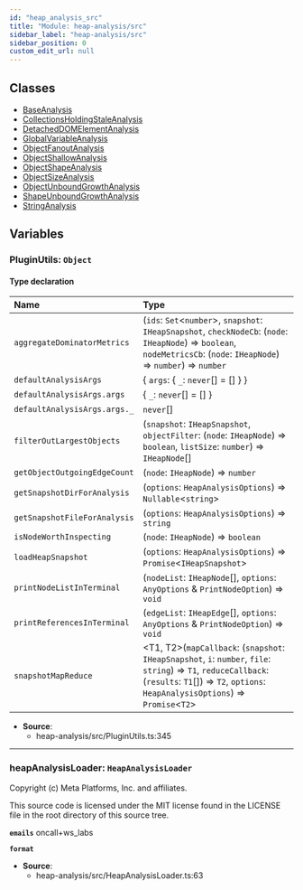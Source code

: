 ```yaml
---
id: "heap_analysis_src"
title: "Module: heap-analysis/src"
sidebar_label: "heap-analysis/src"
sidebar_position: 0
custom_edit_url: null
---
```


## Classes

- [BaseAnalysis](../classes/heap_analysis_src.BaseAnalysis.md)
- [CollectionsHoldingStaleAnalysis](../classes/heap_analysis_src.CollectionsHoldingStaleAnalysis.md)
- [DetachedDOMElementAnalysis](../classes/heap_analysis_src.DetachedDOMElementAnalysis.md)
- [GlobalVariableAnalysis](../classes/heap_analysis_src.GlobalVariableAnalysis.md)
- [ObjectFanoutAnalysis](../classes/heap_analysis_src.ObjectFanoutAnalysis.md)
- [ObjectShallowAnalysis](../classes/heap_analysis_src.ObjectShallowAnalysis.md)
- [ObjectShapeAnalysis](../classes/heap_analysis_src.ObjectShapeAnalysis.md)
- [ObjectSizeAnalysis](../classes/heap_analysis_src.ObjectSizeAnalysis.md)
- [ObjectUnboundGrowthAnalysis](../classes/heap_analysis_src.ObjectUnboundGrowthAnalysis.md)
- [ShapeUnboundGrowthAnalysis](../classes/heap_analysis_src.ShapeUnboundGrowthAnalysis.md)
- [StringAnalysis](../classes/heap_analysis_src.StringAnalysis.md)

## Variables

### <a id="pluginutils" name="pluginutils"></a> **PluginUtils**: `Object`

#### Type declaration

| Name | Type |
| :------ | :------ |
| `aggregateDominatorMetrics` | (`ids`: `Set`<`number`\>, `snapshot`: `IHeapSnapshot`, `checkNodeCb`: (`node`: `IHeapNode`) => `boolean`, `nodeMetricsCb`: (`node`: `IHeapNode`) => `number`) => `number` |
| `defaultAnalysisArgs` | { `args`: { `_`: `never`[] = [] }  } |
| `defaultAnalysisArgs.args` | { `_`: `never`[] = [] } |
| `defaultAnalysisArgs.args._` | `never`[] |
| `filterOutLargestObjects` | (`snapshot`: `IHeapSnapshot`, `objectFilter`: (`node`: `IHeapNode`) => `boolean`, `listSize`: `number`) => `IHeapNode`[] |
| `getObjectOutgoingEdgeCount` | (`node`: `IHeapNode`) => `number` |
| `getSnapshotDirForAnalysis` | (`options`: `HeapAnalysisOptions`) => `Nullable`<`string`\> |
| `getSnapshotFileForAnalysis` | (`options`: `HeapAnalysisOptions`) => `string` |
| `isNodeWorthInspecting` | (`node`: `IHeapNode`) => `boolean` |
| `loadHeapSnapshot` | (`options`: `HeapAnalysisOptions`) => `Promise`<`IHeapSnapshot`\> |
| `printNodeListInTerminal` | (`nodeList`: `IHeapNode`[], `options`: `AnyOptions` & `PrintNodeOption`) => `void` |
| `printReferencesInTerminal` | (`edgeList`: `IHeapEdge`[], `options`: `AnyOptions` & `PrintNodeOption`) => `void` |
| `snapshotMapReduce` | <T1, T2\>(`mapCallback`: (`snapshot`: `IHeapSnapshot`, `i`: `number`, `file`: `string`) => `T1`, `reduceCallback`: (`results`: `T1`[]) => `T2`, `options`: `HeapAnalysisOptions`) => `Promise`<`T2`\> |

 * **Source**:
    * heap-analysis/src/PluginUtils.ts:345

___

### <a id="heapanalysisloader" name="heapanalysisloader"></a> **heapAnalysisLoader**: `HeapAnalysisLoader`

Copyright (c) Meta Platforms, Inc. and affiliates.

This source code is licensed under the MIT license found in the
LICENSE file in the root directory of this source tree.

**`emails`** oncall+ws_labs

**`format`**

 * **Source**:
    * heap-analysis/src/HeapAnalysisLoader.ts:63

